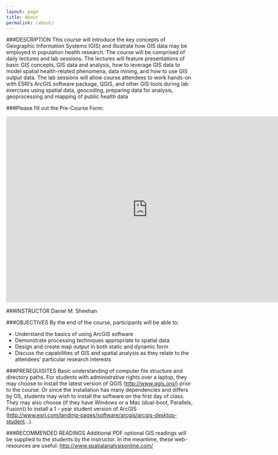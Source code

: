 ```yaml
---
layout: page
title: About
permalink: /about/
---
```


###DESCRIPTION
This course will introduce the key concepts of Geographic Information Systems (GIS) and illustrate how GIS data may be employed in population health research. The course will be comprised of daily lectures and lab sessions. The lectures will feature presentations of basic GIS concepts, GIS data and analysis, how to leverage GIS data to model spatial health-related phenomena, data mining, and how to use GIS output data. The lab sessions will allow course attendees to work hands-on with ESRI’s ArcGIS software package, QGIS, and other GIS tools during lab exercises using spatial data, geocoding, preparing data for analysis, geoprocessing and mapping of public health data

###Please fill out the Pre-Course Form:
<iframe src="https://docs.google.com/forms/d/193LcHw0iIaNicLXOFtHEtHbcWYVP7w6ZYXspWYKpNFo/viewform?embedded=true" width="760" height="500" frameborder="0" marginheight="0" marginwidth="0">Loading...</iframe>

###INSTRUCTOR
Daniel M. Sheehan

###OBJECTIVES
By the end of the course, participants will be able to:

* Understand the basics of using ArcGIS software
* Demonstrate processing techniques appropriate to spatial data
* Design and create map output in both static and dynamic form
* Discuss the capabilities of GIS and spatial analysis as they relate to the attendees’ particular research interests

###PREREQUISITES
Basic understanding of computer file structure and directory paths. For students with administrative rights over a laptop, they may choose to install the latest version of QGIS (http://www.qgis.org/) prior to the course. Or since the installation has many dependencies and differs by OS, students may wish to install the software on the first day of class. They may also choose (if they have Windows or a Mac (dual-boot, Parallels, Fusion)) to install a 1 - year student version of ArcGIS (http://www.esri.com/landing-pages/software/arcgis/arcgis-desktop-student...). 

###RECOMMENDED READINGS
Additional PDF optional GIS readings will be supplied to the students by the instructor. In the meantime, these web-resources are useful:
http://www.spatialanalysisonline.com/